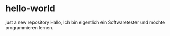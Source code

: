 # hello-world
just a new repository
Hallo,
Ich bin eigentlich ein Softwaretester und möchte programmieren lernen.
